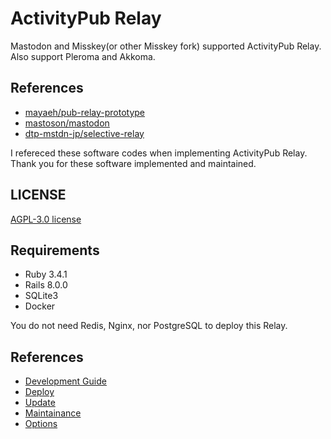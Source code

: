 # ActivityPub Relay

Mastodon and Misskey(or other Misskey fork) supported ActivityPub Relay.
Also support Pleroma and Akkoma.

## References

- [mayaeh/pub-relay-prototype](https://github.com/mayaeh/pub-relay-prototype)
- [mastoson/mastodon](https://github.com/mastodon/mastodon)
- [dtp-mstdn-jp/selective-relay](https://github.com/dtp-mstdn-jp/selective-relay)

I refereced these software codes when implementing ActivityPub Relay.
Thank you for these software implemented and maintained.

## LICENSE

[AGPL-3.0 license](../../LICENSE)

## Requirements

- Ruby 3.4.1
- Rails 8.0.0
- SQLite3
- Docker

You do not need Redis, Nginx, nor PostgreSQL to deploy this Relay.

## References

- [Development Guide](./development/index.md)
- [Deploy](./deploy/index.md)
- [Update](./update/index.md)
- [Maintainance](./maintenance/index.md)
- [Options](./option/index.md)
